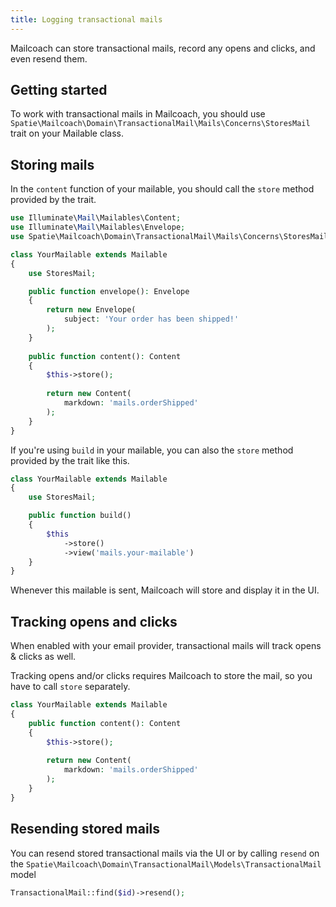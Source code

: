 ```yaml
---
title: Logging transactional mails
---
```


Mailcoach can store transactional mails, record any opens and clicks, and even resend them.

## Getting started

To work with transactional mails in Mailcoach, you should use
 `Spatie\Mailcoach\Domain\TransactionalMail\Mails\Concerns\StoresMail` trait on your Mailable class.

## Storing mails

In the 
 `content` function of your mailable, you should call the `store` method provided by the trait.

```php
use Illuminate\Mail\Mailables\Content;
use Illuminate\Mail\Mailables\Envelope;
use Spatie\Mailcoach\Domain\TransactionalMail\Mails\Concerns\StoresMail;

class YourMailable extends Mailable
{
    use StoresMail;

    public function envelope(): Envelope
    {
        return new Envelope(
            subject: 'Your order has been shipped!'
        );
    }
    
    public function content(): Content
    {
        $this->store();
    
        return new Content(
            markdown: 'mails.orderShipped'
        );
    }
}
```

If you're using `build` in your mailable, you can also the `store` method provided by the trait like this.


```php
class YourMailable extends Mailable
{
    use StoresMail;

    public function build()
    {
        $this
            ->store()
            ->view('mails.your-mailable')
    }
}
```

Whenever this mailable is sent, Mailcoach will store and display it in the UI.

## Tracking opens and clicks

When enabled with your email provider, transactional mails will track opens & clicks as well.

Tracking opens and/or clicks requires Mailcoach to store the mail, so you have to call `store` separately.

```php
class YourMailable extends Mailable
{
    public function content(): Content
    {
        $this->store();
    
        return new Content(
            markdown: 'mails.orderShipped'
        );
    }
}
```


## Resending stored mails

You can resend stored transactional mails via the UI or by calling `resend` on the `Spatie\Mailcoach\Domain\TransactionalMail\Models\TransactionalMail` model

```php
TransactionalMail::find($id)->resend();
```
